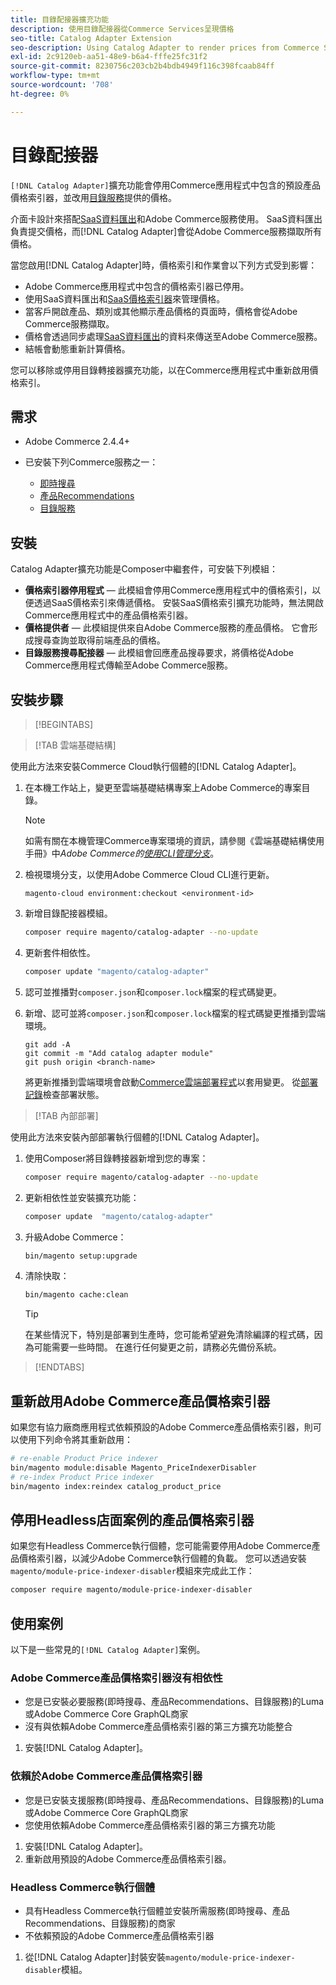 ```yaml
---
title: 目錄配接器擴充功能
description: 使用目錄配接器從Commerce Services呈現價格
seo-title: Catalog Adapter Extension
seo-description: Using Catalog Adapter to render prices from Commerce Services
exl-id: 2c9120eb-aa51-48e9-b6a4-fffe25fc31f2
source-git-commit: 8230756c203cb2b4bdb4949f116c398fcaab84ff
workflow-type: tm+mt
source-wordcount: '708'
ht-degree: 0%

---
```


# 目錄配接器

`[!DNL Catalog Adapter]`擴充功能會停用Commerce應用程式中包含的預設產品價格索引器，並改用[目錄服務](../catalog-service/overview.md)提供的價格。

介面卡設計來搭配[SaaS資料匯出](../data-export/overview.md)和Adobe Commerce服務使用。 SaaS資料匯出負責提交價格，而[!DNL Catalog Adapter]會從Adobe Commerce服務擷取所有價格。

當您啟用[!DNL Catalog Adapter]時，價格索引和作業會以下列方式受到影響：

- Adobe Commerce應用程式中包含的價格索引器已停用。
- 使用SaaS資料匯出和[SaaS價格索引器](price-indexing.md)來管理價格。
- 當客戶開啟產品、類別或其他顯示產品價格的頁面時，價格會從Adobe Commerce服務擷取。
- 價格會透過同步處理[SaaS資料匯出](../data-export/overview.md)的資料來傳送至Adobe Commerce服務。
- 結帳會動態重新計算價格。

您可以移除或停用目錄轉接器擴充功能，以在Commerce應用程式中重新啟用價格索引。

## 需求

- Adobe Commerce 2.4.4+
- 已安裝下列Commerce服務之一：

   - [即時搜尋](../live-search/install.md)
   - [產品Recommendations](../product-recommendations/install-configure.md)
   - [目錄服務](../catalog-service/installation.md)

## 安裝

Catalog Adapter擴充功能是Composer中繼套件，可安裝下列模組：

- **價格索引器停用程式** — 此模組會停用Commerce應用程式中的價格索引，以便透過SaaS價格索引來傳遞價格。 安裝SaaS價格索引擴充功能時，無法開啟Commerce應用程式中的產品價格索引器。
- **價格提供者** — 此模組提供來自Adobe Commerce服務的產品價格。 它會形成搜尋查詢並取得前端產品的價格。
- **目錄服務搜尋配接器** — 此模組會回應產品搜尋要求，將價格從Adobe Commerce應用程式傳輸至Adobe Commerce服務。

## 安裝步驟

>[!BEGINTABS]

>[!TAB 雲端基礎結構]

使用此方法來安裝Commerce Cloud執行個體的[!DNL Catalog Adapter]。

1. 在本機工作站上，變更至雲端基礎結構專案上Adobe Commerce的專案目錄。

   >[!NOTE]
   >
   >如需有關在本機管理Commerce專案環境的資訊，請參閱《雲端基礎結構使用手冊》中&#x200B;_Adobe Commerce的[使用CLI管理分支](https://experienceleague.adobe.com/en/docs/commerce-cloud-service/user-guide/develop/cli-branches)_。

1. 檢視環境分支，以使用Adobe Commerce Cloud CLI進行更新。

   ```shell
   magento-cloud environment:checkout <environment-id>
   ```

1. 新增目錄配接器模組。

   ```bash
   composer require magento/catalog-adapter --no-update
   ```

1. 更新套件相依性。

   ```bash
   composer update "magento/catalog-adapter"
   ```

1. 認可並推播對`composer.json`和`composer.lock`檔案的程式碼變更。

1. 新增、認可並將`composer.json`和`composer.lock`檔案的程式碼變更推播到雲端環境。

   ```shell
   git add -A
   git commit -m "Add catalog adapter module"
   git push origin <branch-name>
   ```

   將更新推播到雲端環境會啟動[Commerce雲端部署程式](https://experienceleague.adobe.com/en/docs/commerce-cloud-service/user-guide/develop/deploy/process)以套用變更。 從[部署記錄](https://experienceleague.adobe.com/en/docs/commerce-cloud-service/user-guide/develop/test/log-locations#deploy-log)檢查部署狀態。

>[!TAB 內部部署]

使用此方法來安裝內部部署執行個體的[!DNL Catalog Adapter]。

1. 使用Composer將目錄轉接器新增到您的專案：

   ```bash
   composer require magento/catalog-adapter --no-update
   ```

1. 更新相依性並安裝擴充功能：

   ```bash
   composer update  "magento/catalog-adapter"
   ```

1. 升級Adobe Commerce：

   ```bash
   bin/magento setup:upgrade
   ```

1. 清除快取：

   ```bash
   bin/magento cache:clean
   ```

   >[!TIP]
   >
   >在某些情況下，特別是部署到生產時，您可能希望避免清除編譯的程式碼，因為可能需要一些時間。 在進行任何變更之前，請務必先備份系統。

>[!ENDTABS]


## 重新啟用Adobe Commerce產品價格索引器

如果您有協力廠商應用程式依賴預設的Adobe Commerce產品價格索引器，則可以使用下列命令將其重新啟用：

```bash
# re-enable Product Price indexer
bin/magento module:disable Magento_PriceIndexerDisabler
# re-index Product Price indexer
bin/magento index:reindex catalog_product_price
```

## 停用Headless店面案例的產品價格索引器

如果您有Headless Commerce執行個體，您可能需要停用Adobe Commerce產品價格索引器，以減少Adobe Commerce執行個體的負載。 您可以透過安裝`magento/module-price-indexer-disabler`模組來完成此工作：

```bash
composer require magento/module-price-indexer-disabler
```

## 使用案例

以下是一些常見的`[!DNL Catalog Adapter]`案例。

### Adobe Commerce產品價格索引器沒有相依性

- 您是已安裝必要服務(即時搜尋、產品Recommendations、目錄服務)的Luma或Adobe Commerce Core GraphQL商家
- 沒有與依賴Adobe Commerce產品價格索引器的第三方擴充功能整合

1. 安裝[!DNL Catalog Adapter]。

### 依賴於Adobe Commerce產品價格索引器

- 您是已安裝支援服務(即時搜尋、產品Recommendations、目錄服務)的Luma或Adobe Commerce Core GraphQL商家
- 您使用依賴Adobe Commerce產品價格索引器的第三方擴充功能

1. 安裝[!DNL Catalog Adapter]。
1. 重新啟用預設的Adobe Commerce產品價格索引器。

### Headless Commerce執行個體

- 具有Headless Commerce執行個體並安裝所需服務(即時搜尋、產品Recommendations、目錄服務)的商家
- 不依賴預設的Adobe Commerce產品價格索引器

1. 從[!DNL Catalog Adapter]封裝安裝`magento/module-price-indexer-disabler`模組。

